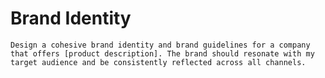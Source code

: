 # Brand Identity
`Design a cohesive brand identity and brand guidelines for a company that offers [product description]. The brand should resonate with my target audience and be consistently reflected across all channels.`
